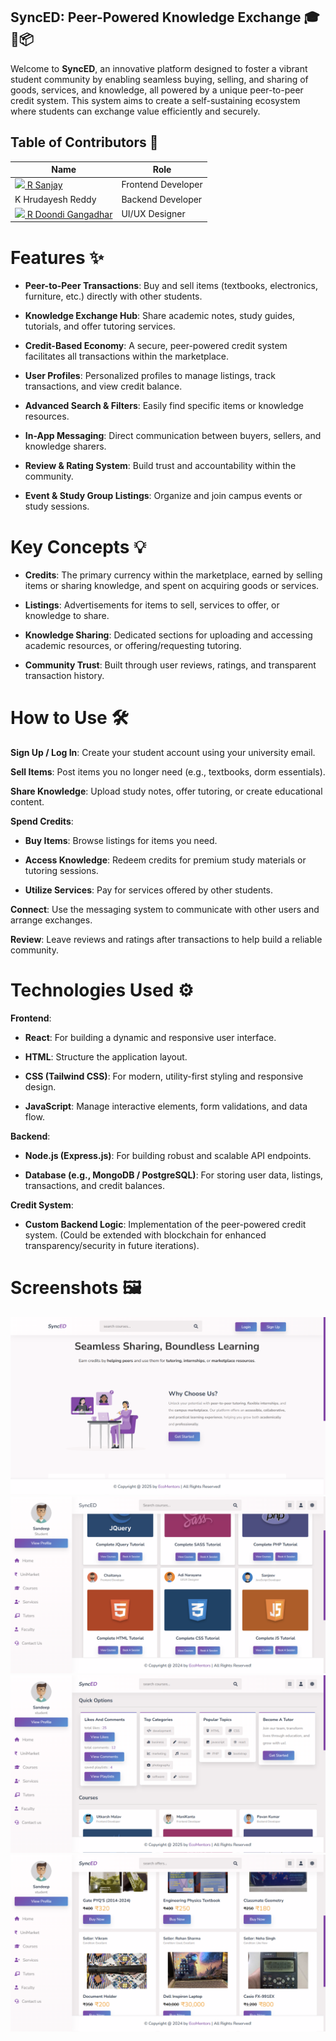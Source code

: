 ## SyncED: Peer-Powered Knowledge Exchange 🎓💬📦

Welcome to **SyncED**, an innovative platform designed to foster a vibrant student community by enabling seamless buying, selling, and sharing of goods, services, and knowledge, all powered by a unique peer-to-peer credit system. This system aims to create a self-sustaining ecosystem where students can exchange value efficiently and securely.

## Table of Contributors 📖
| Name                | Role                       |
|---------------------|---------------------------|
| [<img src="https://github.com/sanjayramavarapu.png" width="30"> R Sanjay ](https://github.com/sanjayramavarapu)  |    Frontend Developer |
| K Hrudayesh Reddy| Backend Developer |
| [<img src="https://github.com/doondi30.png" width="30"> R Doondi Gangadhar](https://github.com/doondi30)       | UI/UX Designer |


# Features ✨

- **Peer-to-Peer Transactions**: Buy and sell items (textbooks, electronics, furniture, etc.) directly with other students.

- **Knowledge Exchange Hub**: Share academic notes, study guides, tutorials, and offer tutoring services.

- **Credit-Based Economy**: A secure, peer-powered credit system facilitates all transactions within the marketplace.

- **User Profiles**: Personalized profiles to manage listings, track transactions, and view credit balance.

- **Advanced Search & Filters**: Easily find specific items or knowledge resources.

- **In-App Messaging**: Direct communication between buyers, sellers, and knowledge sharers.

- **Review & Rating System**: Build trust and accountability within the community.

- **Event & Study Group Listings**: Organize and join campus events or study sessions.

# Key Concepts 💡

- **Credits**: The primary currency within the marketplace, earned by selling items or sharing knowledge, and spent on acquiring goods or services.

- **Listings**: Advertisements for items to sell, services to offer, or knowledge to share.

- **Knowledge Sharing**: Dedicated sections for uploading and accessing academic resources, or offering/requesting tutoring.

- **Community Trust**: Built through user reviews, ratings, and transparent transaction history.

# How to Use 🛠️

**Sign Up / Log In**: Create your student account using your university email.

**Sell Items**: Post items you no longer need (e.g., textbooks, dorm essentials).

**Share Knowledge**: Upload study notes, offer tutoring, or create educational content.

**Spend Credits**:

- **Buy Items**: Browse listings for items you need.

- **Access Knowledge**: Redeem credits for premium study materials or tutoring sessions.

- **Utilize Services**: Pay for services offered by other students.

**Connect**: Use the messaging system to communicate with other users and arrange exchanges.

**Review**: Leave reviews and ratings after transactions to help build a reliable community.

# Technologies Used ⚙️
**Frontend**:

- **React**: For building a dynamic and responsive user interface.

- **HTML**: Structure the application layout.

- **CSS (Tailwind CSS)**: For modern, utility-first styling and responsive design.

- **JavaScript**: Manage interactive elements, form validations, and data flow.

**Backend**:

- **Node.js (Express.js)**: For building robust and scalable API endpoints.

- **Database (e.g., MongoDB / PostgreSQL)**: For storing user data, listings, transactions, and credit balances.

**Credit System**:

- **Custom Backend Logic**: Implementation of the peer-powered credit system. (Could be extended with blockchain for enhanced transparency/security in future iterations).

# Screenshots 🖼️
![3](Screenshot%202025-07-24%20094416.png)
![1](Screenshot%202025-07-24%20094552.png)
![2](Screenshot%202025-07-24%20094519.png)
![4](Screenshot%202025-07-24%20094536.png)
